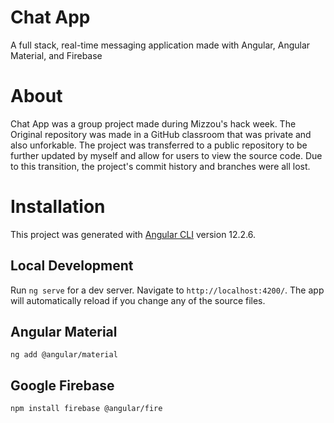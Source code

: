 # Chat App
A full stack, real-time messaging application made with Angular, Angular Material, and Firebase
# About
Chat App was a group project made during Mizzou's hack week. The Original repository was made in a GitHub classroom that was private and also unforkable. The project was transferred to a public repository to be further updated by myself and allow for users to view the source code. Due to this transition, the project's commit history and branches were all lost.
# Installation
This project was generated with [Angular CLI](https://github.com/angular/angular-cli) version 12.2.6.

## Local Development
Run `ng serve` for a dev server. Navigate to `http://localhost:4200/`. The app will automatically reload if you change any of the source files.

## Angular Material
`ng add @angular/material`

## Google Firebase
`npm install firebase @angular/fire`
